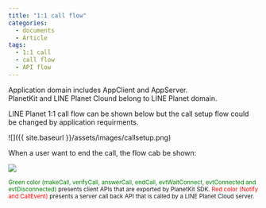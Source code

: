 ```yaml
---
title: "1:1 call flow"
categories:
  - documents
  - Article
tags:
  - 1:1 call
  - call flow
  - API flow
---
```


Application domain includes AppClient and AppServer. <br>
PlanetKit and LINE Planet Clound belong to LINE Planet domain.

LINE Planet 1:1 call flow can be shown below but the call setup flow could be changed by application requirments.


![]({{ site.baseurl }}/assets/images/callsetup.png)

When a user want to end the call, the flow cab be shown:

![]({{site.baseurl}}/assets/images/callend.png)


<small>
<span style="color:green">Green color (makeCall, verifyCall, answerCall, endCall, evtWaitConnect, evtConnected and evtDisconnected) </span> presents client APIs that are exported by PlanetKit SDK.
<span style="color:red">Red color (Notify and CallEvent)</span> presents a server call back API that is called by a LINE Planet Cloud server.
</small>


